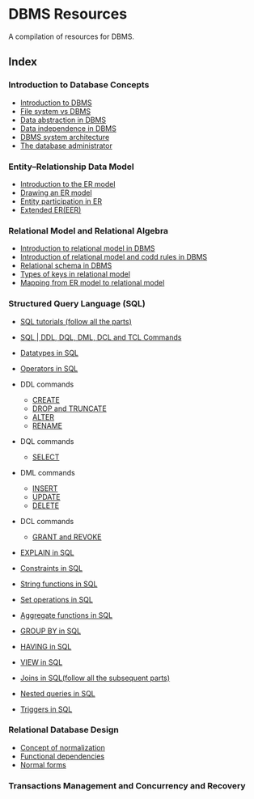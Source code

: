 # DBMS Resources
A compilation of resources for DBMS.

## Index

### Introduction to Database Concepts
- [Introduction to DBMS](https://www.geeksforgeeks.org/introduction-of-dbms-database-management-system-set-1/)
- [File system vs DBMS](https://www.geeksforgeeks.org/difference-between-file-system-and-dbms/)
- [Data abstraction in DBMS](https://www.tutorialspoint.com/what-is-data-abstraction-in-dbms)
- [Data independence in DBMS](https://www.javatpoint.com/dbms-data-independence)
- [DBMS system architecture](https://www.javatpoint.com/dbms-architecture)
- [The database administrator](https://www.geeksforgeeks.org/dba-full-form/)

### Entity–Relationship Data Model
- [Introduction to the ER model](https://www.geeksforgeeks.org/introduction-of-er-model/)
- [Drawing an ER model](https://www.guru99.com/er-diagram-tutorial-dbms.html)
- [Entity participation in ER](https://www.tutorialspoint.com/Entity-Relationship-Participation-in-Database)
- [Extended ER(EER)](https://www.geeksforgeeks.org/generalization-specialization-and-aggregation-in-er-model/)

### Relational Model and Relational Algebra
- [Introduction to relational model in DBMS](https://www.geeksforgeeks.org/relational-model-in-dbms/)
- [Introduction of relational model and codd rules in DBMS](https://www.geeksforgeeks.org/introduction-of-relational-model-and-codd-rules-in-dbms/)
- [Relational schema in DBMS](https://www.geeksforgeeks.org/relation-schema-in-dbms/)
- [Types of keys in relational model](https://www.geeksforgeeks.org/types-of-keys-in-relational-model-candidate-super-primary-alternate-and-foreign/)
- [Mapping from ER model to relational model](https://www.geeksforgeeks.org/mapping-from-er-model-to-relational-model/)

### Structured Query Language (SQL) 
- [SQL tutorials (follow all the parts)](https://www.w3schools.com/sql/)
- [SQL | DDL, DQL, DML, DCL and TCL Commands](https://www.geeksforgeeks.org/sql-ddl-dql-dml-dcl-tcl-commands/)
- [Datatypes in SQL](https://www.w3schools.com/sql/sql_datatypes.asp)
- [Operators in SQL](https://www.w3schools.com/sql/sql_operators.asp)
- DDL commands
    - [CREATE](https://www.w3schools.com/sql/sql_create_table.asp)
    - [DROP and TRUNCATE](https://www.w3schools.com/sql/sql_drop_table.asp)
    - [ALTER](https://www.w3schools.com/sql/sql_alter.asp)
    - [RENAME](https://popsql.com/learn-sql/mysql/how-to-rename-a-table-in-mysql)

- DQL commands
    - [SELECT](https://www.w3schools.com/sql/sql_select.asp) 
- DML commands
    - [INSERT](https://www.w3schools.com/sql/sql_insert.asp) 
    - [UPDATE](https://www.w3schools.com/sql/sql_update.asp)
    - [DELETE](https://www.w3schools.com/sql/sql_delete.asp)
- DCL commands
    - [GRANT and REVOKE](https://www.geeksforgeeks.org/difference-between-grant-and-revoke/)

- [EXPLAIN in SQL](https://www.geeksforgeeks.org/explain-in-sql/)
- [Constraints in SQL](https://www.w3schools.com/sql/sql_constraints.asp)
- [String functions in SQL](https://www.geeksforgeeks.org/sql-string-functions/)
- [Set operations in SQL](https://www.javatpoint.com/set-operators-in-sql)
- [Aggregate functions in SQL](https://www.javatpoint.com/dbms-sql-aggregate-function)
- [GROUP BY in SQL](https://www.w3schools.com/sql/sql_groupby.asp)
- [HAVING in SQL](https://www.w3schools.com/sql/sql_having.asp)
- [VIEW in SQL](https://www.w3schools.com/sql/sql_view.asp)
- [Joins in SQL(follow all the subsequent parts)](https://www.w3schools.com/sql/sql_join.asp)
- [Nested queries in SQL](https://www.geeksforgeeks.org/nested-queries-in-sql/)
- [Triggers in SQL](https://www.geeksforgeeks.org/sql-trigger-student-database/)

### Relational Database Design 
- [Concept of normalization](https://github.com/2tanayk/DBMS-Resources/blob/main/normalization.md)
- [Functional dependencies](https://www.geeksforgeeks.org/introduction-of-database-normalization/)
- [Normal forms](https://github.com/2tanayk/DBMS-Resources/blob/main/nf.md)

### Transactions Management and Concurrency and Recovery

